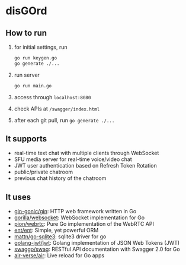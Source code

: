 # disGOrd

## How to run
1. for initial settings, run
    ```sh
    go run keygen.go
    go generate ./...
    ```

1. run server
    ```sh
    go run main.go
    ```

1. access through `localhost:8080`

1. check APIs at `/swagger/index.html`

1. after each git pull, run `go generate ./...`

## It supports
- real-time text chat with multiple clients through WebSocket
- SFU media server for real-time voice/video chat
- JWT user authentication based on Refresh Token Rotation
- public/private chatroom
- previous chat history of the chatroom

## It uses
- [gin-gonic/gin](https://github.com/gin-gonic/gin): HTTP web framework written in Go
- [gorilla/websocket](https://github.com/gorilla/websocket): WebSocket implementation for Go
- [pion/webrtc](https://github.com/pion/webrtc): Pure Go implementation of the WebRTC API
- [ent/ent](https://github.com/ent/ent): Simple, yet powerful ORM
- [mattn/go-sqlite3](https://github.com/mattn/go-sqlite3): sqlite3 driver for go
- [golang-jwt/jwt](https://github.com/golang-jwt/jwt): Golang implementation of JSON Web Tokens (JWT)
- [swaggo/swag](https://github.com/swaggo/swag): RESTful API documentation with Swagger 2.0 for Go
- [air-verse/air](https://github.com/air-verse/air): Live reload for Go apps
